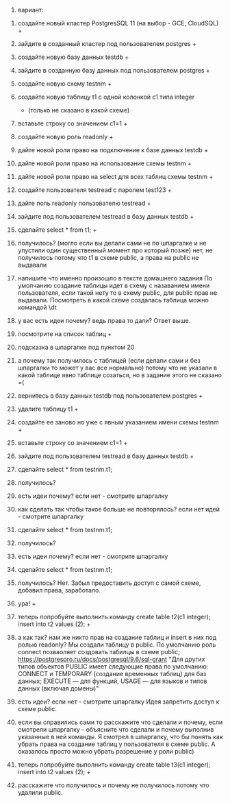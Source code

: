1) вариант:

1. создайте новый кластер PostgresSQL 11 (на выбор - GCE, CloudSQL)
    +
2. зайдите в созданный кластер под пользователем postgres
    +
3. создайте новую базу данных testdb
    +
4. зайдите в созданную базу данных под пользователем postgres
    +
5. создайте новую схему testnm
    +
6. создайте новую таблицу t1 с одной колонкой c1 типа integer
    + (только не сказано в какой схеме)
7. вставьте строку со значением c1=1
    +
8. создайте новую роль readonly
    +
9. дайте новой роли право на подключение к базе данных testdb
    +
10. дайте новой роли право на использование схемы testnm
    +
11. дайте новой роли право на select для всех таблиц схемы testnm
    +
12. создайте пользователя testread с паролем test123
    +
13. дайте поль readonly пользователю testread
    +
14. зайдите под пользователем testread в базу данных testdb
    +
15. сделайте select * from t1;
    +
16. получилось? (могло если вы делали сами не по шпаргалке и не упустили один существенный момент про который позже)
    нет, не получилось потому что t1 в схеме public, а права на public не выдавали
17. напишите что именно произошло в тексте домашнего задания
    По умолчанию создание таблицы идет в схему с назаванием имени пользователя, если такой нету то в схему public, для public прав не выдавали.
    Посмотреть в какой схеме создалась таблица можно командой \dt
18. у вас есть идеи почему? ведь права то дали?
    Ответ выше.
19. посмотрите на список таблиц
    +
20. подсказка в шпаргалке под пунктом 20
21. а почему так получилось с таблицей (если делали сами и без шпаргалки то может у вас все нормально)
    потому что не указали в какой таблице явно таблице созаться, но в задание этого не сказано =( 
22. вернитесь в базу данных testdb под пользователем postgres
    +
23. удалите таблицу t1
    +
24. создайте ее заново но уже с явным указанием имени схемы testnm
    +
25. вставьте строку со значением c1=1
    +
26. зайдите под пользователем testread в базу данных testdb
    +
27. сделайте select * from testnm.t1;
28. получилось?
29. есть идеи почему? если нет - смотрите шпаргалку
30. как сделать так чтобы такое больше не повторялось? если нет идей - смотрите шпаргалку
31. сделайте select * from testnm.t1;
32. получилось?
33. есть идеи почему? если нет - смотрите шпаргалку
31. сделайте select * from testnm.t1;
    
32. получилось?
    Нет. Забыл предоставить доступ с самой схеме, добавил права, заработало.
33. ура!
    +
34. теперь попробуйте выполнить команду create table t2(c1 integer); insert into t2 values (2);
    +
35. а как так? нам же никто прав на создание таблиц и insert в них под ролью readonly?
    Мы создали таблицу в public. По умолчанию  роль connect позваоляет создовать табилцы в схеме public;
    https://postgrespro.ru/docs/postgresql/9.6/sql-grant
    "Для других типов объектов PUBLIC имеет следующие права по умолчанию: CONNECT и TEMPORARY (создание временных таблиц) для баз данных; EXECUTE — для функций, USAGE — для языков и типов данных (включая домены)"
36. есть идеи? если нет - смотрите шпаргалку
    Идея запретить доступ к схеме public.
37. если вы справились сами то расскажите что сделали и почему, если смотрели шпаргалку - объясните что сделали и почему выполнив указанные в ней команды.
    Я смотрел в шпаргалку, что бы понять как убрать права на создание таблиц у пользователя в схеме public. А оказалось просто можно убрать разрешение у роли public)
38. теперь попробуйте выполнить команду create table t3(c1 integer); insert into t2 values (2);
    +
39. расскажите что получилось и почему
    не получилось потому что удалили public.